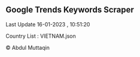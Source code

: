 

## Google Trends Keywords Scraper 
 
Last Update 16-01-2023 , 10:51:20

Country List :
VIETNAM.json



© Abdul Muttaqin 

